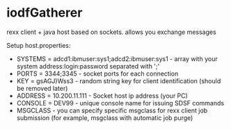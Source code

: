 # iodfGatherer

rexx client + java host based on sockets.
allows you exchange messages

Setup host.properties:
- SYSTEMS = adcd1:ibmuser:sys1;adcd2:ibmuser:sys1 - array with your system address:login:password separated with ';'
- PORTS = 3344;3345 - socket ports for each connection
- KEY = gsAGJ)Wss3 - random string key for client identification (should be removed later)
- ADDRESS = 10.200.11.111 - Socket host ip address (your PC)
- CONSOLE = DEV99 - unique console name for issuing SDSF commands
- MSGCLASS - you can specify specific msgclass for rexx client job submission (for example, msgclass with automatic job purge)
